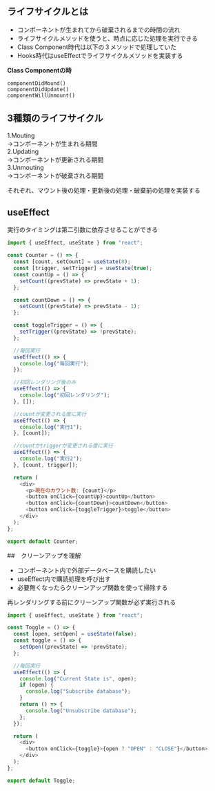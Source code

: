 ## ライフサイクルとは
- コンポーネントが生まれてから破棄されるまでの時間の流れ
- ライフサイクルメソッドを使うと、時点に応じた処理を実行できる
- Class Component時代は以下の３メソッドで処理していた
- Hooks時代はuseEffectでライフサイクルメソッドを実装する

**Class Componentの時**
```
componentDidMound()
componentDidUpdate()
componentWillUnmount()
```

## 3種類のライフサイクル
1.Mouting <br>
→コンポーネントが生まれる期間　<br>
2.Updating <br>
→コンポーネントが更新される期間<br>
3.Unmouting <br>
→コンポーネントが破棄される期間<br>

それぞれ、マウント後の処理・更新後の処理・破棄前の処理を実装する

## useEffect
実行のタイミングは第二引数に依存させることができる

```javascript
import { useEffect, useState } from "react";

const Counter = () => {
  const [count, setCount] = useState(0);
  const [trigger, setTrigger] = useState(true);
  const countUp = () => {
    setCount((prevState) => prevState + 1);
  };

  const countDown = () => {
    setCount((prevState) => prevState - 1);
  };

  const toggleTrigger = () => {
    setTrigger((prevState) => !prevState);
  };

  //毎回実行
  useEffect(() => {
    console.log("毎回実行");
  });

  //初回レンダリング後のみ
  useEffect(() => {
    console.log("初回レンダリング");
  }, []);

  //countが変更される度に実行
  useEffect(() => {
    console.log("実行1");
  }, [count]);

  //countかtriggerが変更される度に実行
  useEffect(() => {
    console.log("実行2");
  }, [count, trigger]);

  return (
    <div>
      <p>現在のカウント数: {count}</p>
      <button onClick={countUp}>countUp</button>
      <button onClick={countDown}>countDown</button>
      <button onClick={toggleTrigger}>toggle</button>
    </div>
  );
};

export default Counter;
```

##　クリーンアップを理解
- コンポーネント内で外部データベースを購読したい
- useEffect内で購読処理を呼び出す
- 必要無くなったらクリーンアップ関数を使って掃除する

再レンダリングする前にクリーンアップ関数が必ず実行される

```javascript
import { useEffect, useState } from "react";

const Toggle = () => {
  const [open, setOpen] = useState(false);
  const toggle = () => {
    setOpen((prevState) => !prevState);
  };

  //毎回実行
  useEffect(() => {
    console.log("Current State is", open);
    if (open) {
      console.log("Subscribe database");
    }
    return () => {
      console.log("Unsubscribe database");
    };
  });

  return (
    <div>
      <button onClick={toggle}>{open ? "OPEN" : "CLOSE"}</button>
    </div>
  );
};

export default Toggle;
```

